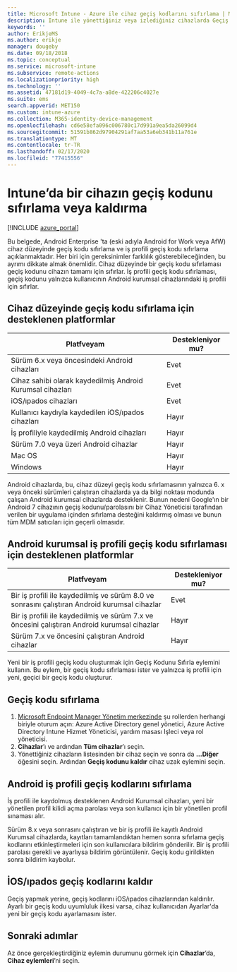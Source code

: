 ```yaml
---
title: Microsoft Intune - Azure ile cihaz geçiş kodlarını sıfırlama | Microsoft Docs
description: Intune ile yönettiğiniz veya izlediğiniz cihazlarda Geçiş kodunu kaldır eylemini kullanarak geçiş kodunu kaldırın veya sıfırlayın.
keywords: ''
author: ErikjeMS
ms.author: erikje
manager: dougeby
ms.date: 09/18/2018
ms.topic: conceptual
ms.service: microsoft-intune
ms.subservice: remote-actions
ms.localizationpriority: high
ms.technology: ''
ms.assetid: 47181d19-4049-4c7a-a8de-422206c4027e
ms.suite: ems
search.appverid: MET150
ms.custom: intune-azure
ms.collection: M365-identity-device-management
ms.openlocfilehash: cd6e58efa096c006780c17d991a9ea5da26099d4
ms.sourcegitcommit: 51591b862d97904291af7aa53a6eb341b11a761e
ms.translationtype: MT
ms.contentlocale: tr-TR
ms.lasthandoff: 02/17/2020
ms.locfileid: "77415556"
---
```

# <a name="reset-or-remove-a-device-passcode-in-intune"></a>Intune’da bir cihazın geçiş kodunu sıfırlama veya kaldırma

[!INCLUDE [azure_portal](../includes/azure_portal.md)]

Bu belgede, Android Enterprise 'ta (eski adıyla Android for Work veya AfW) cihaz düzeyinde geçiş kodu sıfırlama ve iş profili geçiş kodu sıfırlama açıklanmaktadır. Her biri için gereksinimler farklılık gösterebileceğinden, bu ayrımı dikkate almak önemlidir. Cihaz düzeyinde bir geçiş kodu sıfırlaması geçiş kodunu cihazın tamamı için sıfırlar. İş profili geçiş kodu sıfırlaması, geçiş kodunu yalnızca kullanıcının Android kurumsal cihazlarındaki iş profili için sıfırlar.

## <a name="supported-platforms-for-device-level-passcode-reset"></a>Cihaz düzeyinde geçiş kodu sıfırlama için desteklenen platformlar

| Platfveyam | Destekleniyor mu? |
| ---- | ---- |
| Sürüm 6.x veya öncesindeki Android cihazları | Evet |
| Cihaz sahibi olarak kaydedilmiş Android Kurumsal cihazları | Evet |
| iOS/ıpados cihazları | Evet |
| Kullanıcı kaydıyla kaydedilen iOS/ıpados cihazları | Hayır |
| İş profiliyle kaydedilmiş Android cihazları | Hayır |
| Sürüm 7.0 veya üzeri Android cihazlar | Hayır |
| Mac OS | Hayır |
| Windows | Hayır |

Android cihazlarda, bu, cihaz düzeyi geçiş kodu sıfırlamasının yalnızca 6. x veya önceki sürümleri çalıştıran cihazlarda ya da bilgi noktası modunda çalışan Android kurumsal cihazlarda desteklenir. Bunun nedeni Google'ın bir Android 7 cihazının geçiş kodunu/parolasını bir Cihaz Yöneticisi tarafından verilen bir uygulama içinden sıfırlama desteğini kaldırmış olması ve bunun tüm MDM satıcıları için geçerli olmasıdır.

## <a name="supported-platforms-for-android-enterprise-work-profile-passcode-reset"></a>Android kurumsal iş profili geçiş kodu sıfırlaması için desteklenen platformlar

| Platfveyam | Destekleniyor mu? |
| ---- | ---- |
| Bir iş profili ile kaydedilmiş ve sürüm 8.0 ve sonrasını çalıştıran Android kurumsal cihazlar | Evet |
| Bir iş profili ile kaydedilmiş ve sürüm 7.x ve öncesini çalıştıran Android kurumsal cihazlar | Hayır |
| Sürüm 7.x ve öncesini çalıştıran Android cihazlar | Hayır |

Yeni bir iş profili geçiş kodu oluşturmak için Geçiş Kodunu Sıfırla eylemini kullanın. Bu eylem, bir geçiş kodu sıfırlaması ister ve yalnızca iş profili için yeni, geçici bir geçiş kodu oluşturur. 

## <a name="reset-a-passcode"></a>Geçiş kodu sıfırlama


1. [Microsoft Endpoint Manager Yönetim merkezinde](https://go.microsoft.com/fwlink/?linkid=2109431) şu rollerden herhangi biriyle oturum açın: Azure Active Directory genel yönetici, Azure Active Directory Intune Hizmet Yöneticisi, yardım masası Işleci veya rol yöneticisi.
2. **Cihazlar**’ı ve ardından **Tüm cihazlar**’ı seçin.
3. Yönettiğiniz cihazların listesinden bir cihaz seçin ve sonra da **...Diğer** öğesini seçin. Ardından **Geçiş kodunu kaldır** cihaz uzak eylemini seçin.

## <a name="reset-android-work-profile-passcodes"></a>Android iş profili geçiş kodlarını sıfırlama

İş profili ile kaydolmuş desteklenen Android Kurumsal cihazları, yeni bir yönetilen profil kilidi açma parolası veya son kullanıcı için bir yönetilen profil sınaması alır.

Sürüm 8.x veya sonrasını çalıştıran ve bir iş profili ile kayıtlı Android Kurumsal cihazlarda, kayıtları tamamlandıktan hemen sonra sıfırlama geçiş kodlarını etkinleştirmeleri için son kullanıcılara bildirim gönderilir. Bir iş profili parolası gerekli ve ayarlıysa bildirim görüntülenir. Geçiş kodu girildikten sonra bildirim kaybolur.


## <a name="remove-iosipados-passcodes"></a>İOS/ıpados geçiş kodlarını kaldır

Geçiş yapmak yerine, geçiş kodlarını iOS/ıpados cihazlarından kaldırılır. Ayarlı bir geçiş kodu uyumluluk ilkesi varsa, cihaz kullanıcıdan Ayarlar'da yeni bir geçiş kodu ayarlamasını ister.

## <a name="next-steps"></a>Sonraki adımlar

Az önce gerçekleştirdiğiniz eylemin durumunu görmek için **Cihazlar**’da, **Cihaz eylemleri**’ni seçin.
